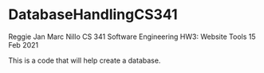 # DatabaseHandlingCS341

Reggie Jan Marc Nillo
CS 341 Software Engineering
HW3: Website Tools
15 Feb 2021

This is a code that will help create a database.